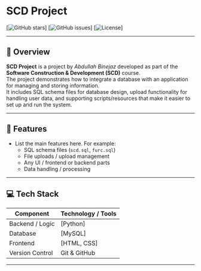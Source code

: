 # SCD Project

[![GitHub stars](https://img.shields.io/github/stars/abdullahbinejaz1965/scd-project?style=social)]
[![GitHub issues](https://img.shields.io/github/issues/abdullahbinejaz1965/scd-project)]
[![License](https://img.shields.io/github/license/abdullahbinejaz1965/scd-project)]

---

## 📌 Overview

**SCD Project** is a project by *Abdullah Binejaz* developed as part of the **Software Construction & Development (SCD)** course.  
The project demonstrates how to integrate a database with an application for managing and storing information.  
It includes SQL schema files for database design, upload functionality for handling user data, and supporting scripts/resources that make it easier to set up and run the system.


---

## 🧰 Features

- List the main features here. For example:  
  - SQL schema files (`scd.sql`, `furc.sql`)  
  - File uploads / upload management  
  - Any UI / frontend or backend parts  
  - Data handling / processing  

---

## 💻 Tech Stack

| Component | Technology / Tools |
|---|---|
| Backend / Logic | [Python] |
| Database | [MySQL] |
| Frontend | [HTML, CSS] |
| Version Control | Git & GitHub |

---

